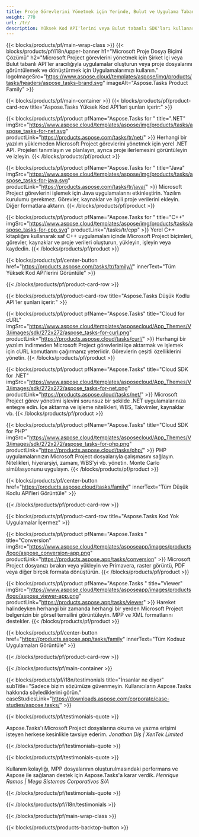 ```yaml
---
title: Proje Görevlerini Yönetmek için Yerinde, Bulut ve Uygulama Tabanlı Çözümler 
weight: 770
url: /tr/
description: Yüksek Kod API'lerini veya Bulut tabanlı SDK'ları kullanarak Microsoft Project görevlerini yönetmek için uygulamalar oluşturun. Veya görevleri görüntülemek veya dönüştürmek için platformlar arası uygulamalarımızı kullanın.
---
```


{{< blocks/products/pf/main-wrap-class >}}
{{< blocks/products/pf/i18n/upper-banner h1="Microsoft Proje Dosya Biçimi Çözümü" h2="Microsoft Project görevlerini yönetmek için Şirket İçi veya Bulut tabanlı API'ler aracılığıyla uygulamalar oluşturun veya proje dosyalarını görüntülemek ve dönüştürmek için Uygulamalarımızı kullanın." logoImageSrc="https://www.aspose.cloud/templates/aspose/img/products/tasks/headers/aspose_tasks-brand.svg" imageAlt="Aspose.Tasks Product Family" >}}

{{< blocks/products/pf/main-container >}}
{{< blocks/products/pf/product-card-row title="Aspose.Tasks Yüksek Kod API'leri şunları içerir:" >}}

{{< blocks/products/pf/product pfName="Aspose.Tasks for " title=".NET" imgSrc="https://www.aspose.cloud/templates/aspose/img/products/tasks/aspose_tasks-for-net.svg" productLink="https://products.aspose.com/tasks/tr/net/" >}}
Herhangi bir yazılım yüklemeden Microsoft Project görevlerini yönetmek için yerel .NET API. Projeleri tanımlayın ve planlayın, ayrıca proje ilerlemesini görüntüleyin ve izleyin.
{{< /blocks/products/pf/product >}}

{{< blocks/products/pf/product pfName="Aspose.Tasks for " title="Java" imgSrc="https://www.aspose.cloud/templates/aspose/img/products/tasks/aspose_tasks-for-java.svg" productLink="https://products.aspose.com/tasks/tr/java/" >}}
Microsoft Project görevlerini işlemek için Java uygulamalarını etkinleştirin. Yazılım kurulumu gerekmez. Görevler, kaynaklar ve ilgili proje verilerini ekleyin. Diğer formatlara aktarın.
{{< /blocks/products/pf/product >}}

{{< blocks/products/pf/product pfName="Aspose.Tasks for " title="C++" imgSrc="https://www.aspose.cloud/templates/aspose/img/products/tasks/aspose_tasks-for-cpp.svg" productLink="/tasks/tr/cpp" >}}
Yerel C++ kitaplığını kullanarak saf C++ uygulamaları içinde Microsoft Project biçimleri, görevler, kaynaklar ve proje verileri oluşturun, yükleyin, işleyin veya kaydedin.
{{< /blocks/products/pf/product >}}

{{< blocks/products/pf/center-button href="https://products.aspose.com/tasks/tr/family//" innerText="Tüm Yüksek Kod API'lerini Görüntüle" >}}

{{< /blocks/products/pf/product-card-row >}}

{{< blocks/products/pf/product-card-row title="Aspose.Tasks Düşük Kodlu API'ler şunları içerir:" >}}

{{< blocks/products/pf/product pfName="Aspose.Tasks" title="Cloud for cURL" imgSrc="https://www.aspose.cloud/templates/asposecloud/App_Themes/V3/images/sdk/272x272/aspose_tasks-for-curl.png" productLink="https://products.aspose.cloud/tasks/curl/" >}}
Herhangi bir yazılım indirmeden Microsoft Project görevlerini içe aktarmak ve işlemek için cURL komutlarını çağırmanız yeterlidir. Görevlerin çeşitli özelliklerini yönetin.
{{< /blocks/products/pf/product >}}

{{< blocks/products/pf/product pfName="Aspose.Tasks" title="Cloud SDK for .NET" imgSrc="https://www.aspose.cloud/templates/asposecloud/App_Themes/V3/images/sdk/272x272/aspose_tasks-for-net.png" productLink="https://products.aspose.cloud/tasks/net/" >}}
Microsoft Project görev yönetimi işlevini sorunsuz bir şekilde .NET uygulamalarınıza entegre edin. İçe aktarma ve işleme nitelikleri, WBS, Takvimler, kaynaklar vb.
{{< /blocks/products/pf/product >}}

{{< blocks/products/pf/product pfName="Aspose.Tasks" title="Cloud SDK for PHP" imgSrc="https://www.aspose.cloud/templates/asposecloud/App_Themes/V3/images/sdk/272x272/aspose_tasks-for-php.png" productLink="https://products.aspose.cloud/tasks/php/" >}}
PHP uygulamalarınızın Microsoft Project dosyalarıyla çalışmasını sağlayın. Nitelikleri, hiyerarşiyi, zamanı, WBS'yi vb. yönetin. Monte Carlo simülasyonunu uygulayın.
{{< /blocks/products/pf/product >}}

{{< blocks/products/pf/center-button href="https://products.aspose.cloud/tasks/family/" innerText="Tüm Düşük Kodlu API'leri Görüntüle" >}}

{{< /blocks/products/pf/product-card-row >}}

{{< blocks/products/pf/product-card-row title="Aspose.Tasks Kod Yok Uygulamalar İçermez" >}}

{{< blocks/products/pf/product pfName="Aspose.Tasks " title="Conversion" imgSrc="https://www.aspose.cloud/templates/asposeapp/images/products/logo/aspose_conversion-app.png" productLink="https://products.aspose.app/tasks/conversion" >}}
Microsoft Project dosyanızı bırakın veya yükleyin ve Primavera, raster görüntü, PDF veya diğer birçok formata dönüştürün.
{{< /blocks/products/pf/product >}}

{{< blocks/products/pf/product pfName="Aspose.Tasks " title="Viewer" imgSrc="https://www.aspose.cloud/templates/asposeapp/images/products/logo/aspose_viewer-app.png" productLink="https://products.aspose.app/tasks/viewer" >}}
Hareket halindeyken herhangi bir zamanda herhangi bir yerden Microsoft Project belgenizin bir görsel temsilini görüntüleyin. MPP ve XML formatlarını destekler.
{{< /blocks/products/pf/product >}}

{{< blocks/products/pf/center-button href="https://products.aspose.app/tasks/family" innerText="Tüm Kodsuz Uygulamaları Görüntüle" >}}

{{< /blocks/products/pf/product-card-row >}}

{{< /blocks/products/pf/main-container >}}

{{< blocks/products/pf/i18n/testimonials title="İnsanlar ne diyor" subTitle="Sadece bizim sözümüze güvenmeyin. Kullanıcıların Aspose.Tasks hakkında söylediklerini görün." caseStudiesLink="https://downloads.aspose.com/corporate/case-studies/aspose.tasks/" >}}

{{< blocks/products/pf/testimonials-quote >}}
<p class="first">
 Aspose.Tasks'ı Microsoft Project dosyalarına okuma ve yazma erişimi isteyen herkese kesinlikle tavsiye ederim.
 <em>
  Jonathan Diş | XenTek Limited
 </em>
</p>

{{< /blocks/products/pf/testimonials-quote >}}

{{< blocks/products/pf/testimonials-quote >}}
<p class="second">
 Kullanım kolaylığı, MPP dosyalarının oluşturulmasındaki performans ve Aspose ile sağlanan destek için Aspose.Tasks'a karar verdik.
 <em>
  Henrique Ramos | Mega Sistemas Corporativos S/A
 </em>
</p>

{{< /blocks/products/pf/testimonials-quote >}}

{{< /blocks/products/pf/i18n/testimonials >}}

{{< /blocks/products/pf/main-wrap-class >}}

{{< blocks/products/products-backtop-button >}}